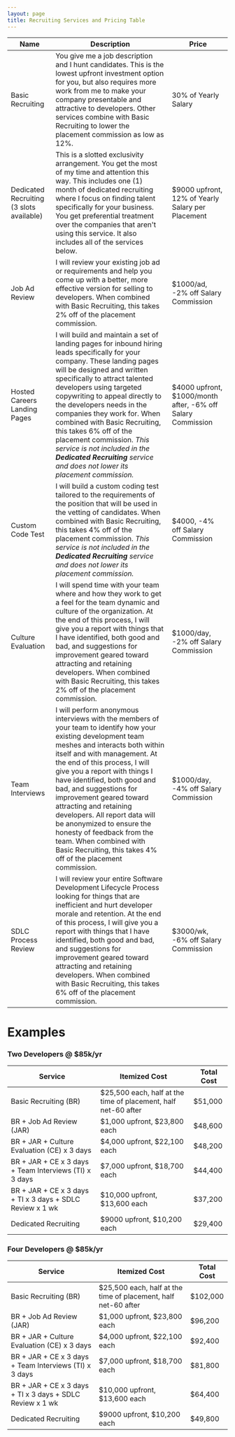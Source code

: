 ```yaml
---
layout: page
title: Recruiting Services and Pricing Table
---
```


| Name | Description | Price |
| ---- | ---- | ---- |
| Basic Recruiting | You give me a job description and I hunt candidates. This is the lowest upfront investment option for you, but also requires more work from me to make your company presentable and attractive to developers. Other services combine with Basic Recruiting to lower the placement commission as low as 12%. | 30% of Yearly Salary |
| Dedicated Recruiting (3 slots available) | This is a slotted exclusivity arrangement. You get the most of my time and attention this way. This includes one (1) month of dedicated recruiting where I focus on finding talent specifically for your business. You get preferential treatment over the companies that aren't using this service. It also includes all of the services below. | $9000 upfront, 12% of Yearly Salary per Placement |
| Job Ad Review | I will review your existing job ad or requirements and help you come up with a better, more effective version for selling to developers. When combined with Basic Recruiting, this takes 2% off of the placement commission. | $1000/ad, -2% off Salary Commission |
| Hosted Careers Landing Pages | I will build and maintain a set of landing pages for inbound hiring leads specifically for your company. These landing pages will be designed and written specifically to attract talented developers using targeted copywriting to appeal directly to the developers needs in the companies they work for. When combined with Basic Recruiting, this takes 6% off of the placement commission. _This service is not included in the **Dedicated Recruiting** service and does not lower its placement commission._ | $4000 upfront, $1000/month after, -6% off Salary Commission |
| Custom Code Test | I will build a custom coding test tailored to the requirements of the position that will be used in the vetting of candidates. When combined with Basic Recruiting, this takes 4% off of the placement commission. _This service is not included in the **Dedicated Recruiting** service and does not lower its placement commission._ | $4000, -4% off Salary Commission |
| Culture Evaluation | I will spend time with your team where and how they work to get a feel for the team dynamic and culture of the organization. At the end of this process, I will give you a report with things that I have identified, both good and bad, and suggestions for improvement geared toward attracting and retaining developers. When combined with Basic Recruiting, this takes 2% off of the placement commission. | $1000/day, -2% off Salary Commission |
| Team Interviews | I will perform anonymous interviews with the members of your team to identify how your existing development team meshes and interacts both within itself and with management. At the end of this process, I will give you a report with things I have identified, both good and bad, and suggestions for improvement geared toward attracting and retaining developers. All report data will be anonymized to ensure the honesty of feedback from the team. When combined with Basic Recruiting, this takes 4% off of the placement commission. | $1000/day, -4% off Salary Commission |
| SDLC Process Review | I will review your entire Software Development Lifecycle Process looking for things that are inefficient and hurt developer morale and retention. At the end of this process, I will give you a report with things that I have identified, both good and bad, and suggestions for improvement geared toward attracting and retaining developers. When combined with Basic Recruiting, this takes 6% off of the placement commission. | $3000/wk, -6% off Salary Commission |

# Examples

### Two Developers @ $85k/yr

| Service | Itemized Cost | Total Cost |
| ------- | ------------- | ---------- |
| Basic Recruiting (BR) | $25,500 each, half at the time of placement, half net-60 after | $51,000 |
| BR + Job Ad Review (JAR) | $1,000 upfront, $23,800 each | $48,600 |
| BR + JAR + Culture Evaluation (CE) x 3 days | $4,000 upfront, $22,100 each | $48,200 |
| BR + JAR + CE x 3 days + Team Interviews (TI) x 3 days | $7,000 upfront, $18,700 each | $44,400 |
| BR + JAR + CE x 3 days + TI x 3 days + SDLC Review x 1 wk | $10,000 upfront, $13,600 each | $37,200 |
| Dedicated Recruiting | $9000 upfront, $10,200 each | $29,400 |

### Four Developers @ $85k/yr

| Service | Itemized Cost | Total Cost |
| ------- | ------------- | ---------- |
| Basic Recruiting (BR) | $25,500 each, half at the time of placement, half net-60 after | $102,000 |
| BR + Job Ad Review (JAR) | $1,000 upfront, $23,800 each | $96,200 |
| BR + JAR + Culture Evaluation (CE) x 3 days | $4,000 upfront, $22,100 each | $92,400 |
| BR + JAR + CE x 3 days + Team Interviews (TI) x 3 days | $7,000 upfront, $18,700 each | $81,800 |
| BR + JAR + CE x 3 days + TI x 3 days + SDLC Review x 1 wk | $10,000 upfront, $13,600 each | $64,400 |
| Dedicated Recruiting | $9000 upfront, $10,200 each | $49,800 |
